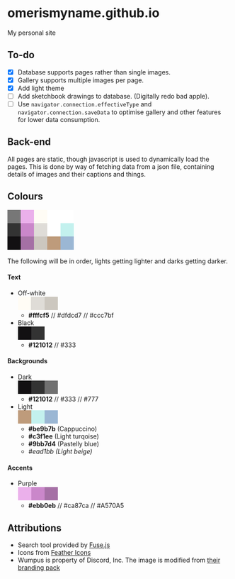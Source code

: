# omerismyname.github.io
My personal site

## To-do

- [x] Database supports pages rather than single images.
- [x] Gallery supports multiple images per page.
- [x] Add light theme
- [ ] Add sketchbook drawings to database. (Digitally redo bad apple).
- [ ] Use `navigator.connection.effectiveType` and `navigator.connection.saveData` to optimise gallery and other features for lower data consumption.

## Back-end

All pages are static, though javascript is used to dynamically load the pages. This is done by way of fetching data from a json file, containing details of images and their captions and things.


## Colours

![Swatches](/swatches/swatches.png)

The following will be in order, lights getting lighter and darks getting darker.

#### Text

* Off-white <br/>
  ![Off-white](/swatches/off-white.png)
    * **#fffcf5** // #dfdcd7 // #ccc7bf
* Black <br/>
  ![Black](/swatches/black.png)
    * **#121012** // #333

#### Backgrounds

* Dark <br/>
  ![Dark](/swatches/dark.png)
    * **#121012** // #333 // #777
* Light <br/>
  ![Light](/swatches/light.png)
    * **#be9b7b** (Cappuccino)
    * **#c3f1ee** (Light turqoise)
    * **#9bb7d4** (Pastelly blue)
    * _#ead1bb (Light beige)_

#### Accents

* Purple <br/>
  ![Purple](/swatches/purple.png)
    * **#ebb0eb** // #ca87ca // #A570A5

## Attributions

* Search tool provided by [Fuse.js](https://fusejs.io/)
* Icons from [Feather Icons](https://feathericons.com/)
* Wumpus is property of Discord, Inc. The image is modified from [their branding pack](https://discordapp.com/branding)
